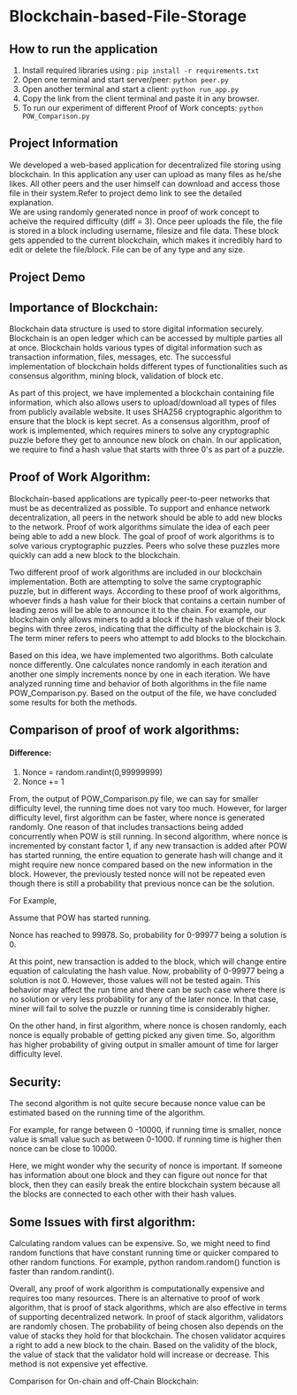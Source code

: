 <h1>Blockchain-based-File-Storage</h1>

<h2>How to run the application</h2>

1. Install required libraries using :
   `pip install -r requirements.txt`
2. Open one terminal and start server/peer:
   `python peer.py`
3. Open another terminal and start a client:
   `python run_app.py`
4. Copy the link from the client terminal and paste it in any browser.
5. To run our experiment of different Proof of Work concepts:
`python POW_Comparison.py`
<h2> Project Information </h2>
We developed a web-based application for decentralized file storing using blockchain. In this application any user can upload as many files as he/she likes. All other peers and the user himself can download and access those file in their system.Refer to project demo link to see the detailed explanation. <br />
We are using randomly generated nonce in proof of work concept to acheive the required difficulty (diff = 3). Once peer uploads the file, the file is stored in a block including username, filesize and file data. These block gets appended to the current blockchain, which makes it incredibly hard to edit or delete the file/block. File can be of any type and any size.

<h2> Project Demo </h2>

<h2>Importance of Blockchain:</h2>

Blockchain data structure is used to store digital information securely. Blockchain is an open ledger which can be accessed by multiple parties all at once. Blockchain holds various types of digital information such as transaction information, files, messages, etc. The successful implementation of blockchain holds different types of functionalities such as consensus algorithm, mining block, validation of block etc.

As part of this project, we have implemented a blockchain containing file information, which also allows users to upload/download all types of files from publicly available website. It uses SHA256 cryptographic algorithm to ensure that the block is kept secret. As a consensus algorithm, proof of work is implemented, which requires miners to solve any cryptographic puzzle before they get to announce new block on chain. In our application, we require to find a hash value that starts with three 0's as part of a puzzle.

<h2>Proof of Work Algorithm:</h2>

Blockchain-based applications are typically peer-to-peer networks that must be as decentralized as possible. To support and enhance network decentralization, all peers in the network should be able to add new blocks to the network. Proof of work algorithms simulate the idea of each peer being able to add a new block. The goal of proof of work algorithms is to solve various cryptographic puzzles. Peers who solve these puzzles more quickly can add a new block to the blockchain.

Two different proof of work algorithms are included in our blockchain implementation. Both are attempting to solve the same cryptographic puzzle, but in different ways. According to these proof of work algorithms, whoever finds a hash value for their block that contains a certain number of leading zeros will be able to announce it to the chain. For example, our blockchain only allows miners to add a block if the hash value of their block begins with three zeros, indicating that the difficulty of the blockchain is 3. The term miner refers to peers who attempt to add blocks to the blockchain.

Based on this idea, we have implemented two algorithms. Both calculate nonce differently. One calculates nonce randomly in each iteration and another one simply increments nonce by one in each iteration. We have analyzed running time and behavior of both algorithms in the file name POW_Comparison.py. Based on the output of the file, we have concluded some results for both the methods.

<h2>Comparison of proof of work algorithms:</h2>

<h4>Difference:</h4>

1. Nonce = random.randint(0,99999999)
2. Nonce += 1

From, the output of POW_Comparison.py file, we can say for smaller difficulty level, the running time does not vary too much. However, for larger difficulty level, first algorithm can be faster, where nonce is generated randomly. One reason of that includes transactions being added concurrently when POW is still running. In second algorithm, where nonce is incremented by constant factor 1, if any new transaction is added after POW has started running, the entire equation to generate hash will change and it might require new nonce compared based on the new information in the block. However, the previously tested nonce will not be repeated even though there is still a probability that previous nonce can be the solution.

For Example,

Assume that POW has started running.

Nonce has reached to 99978. So, probability for 0-99977 being a solution is 0.

At this point, new transaction is added to the block, which will change entire equation of calculating the hash value. Now, probability of 0-99977 being a solution is not 0. However, those values will not be tested again. This behavior may affect the run time and there can be such case where there is no solution or very less probability for any of the later nonce. In that case, miner will fail to solve the puzzle or running time is considerably higher.

On the other hand, in first algorithm, where nonce is chosen randomly, each nonce is equally probable of getting picked any given time. So, algorithm has higher probability of giving output in smaller amount of time for larger difficulty level.

<h2>Security:</h2>

The second algorithm is not quite secure because nonce value can be estimated based on the running time of the algorithm.

For example, for range between 0 -10000, if running time is smaller, nonce value is small value such as between 0-1000. If running time is higher then nonce can be close to 10000.

Here, we might wonder why the security of nonce is important. If someone has information about one block and they can figure out nonce for that block, then they can easily break the entire blockchain system because all the blocks are connected to each other with their hash values.

<h2>Some Issues with first algorithm:</h2>

Calculating random values can be expensive. So, we might need to find random functions that have constant running time or quicker compared to other random functions. For example, python random.random() function is faster than random.randint().

Overall, any proof of work algorithm is computationally expensive and requires too many resources. There is an alternative to proof of work algorithm, that is proof of stack algorithms, which are also effective in terms of supporting decentralized network. In proof of stack algorithm, validators are randomly chosen. The probability of being chosen also depends on the value of stacks they hold for that blockchain. The chosen validator acquires a right to add a new block to the chain. Based on the validity of the block, the value of stack that the validator hold will increase or decrease. This method is not expensive yet effective.

Comparison for On-chain and off-Chain Blockchain:

```

```
